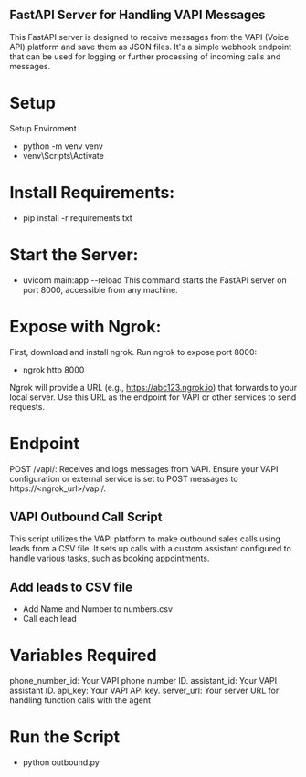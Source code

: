 ## FastAPI Server for Handling VAPI Messages
This FastAPI server is designed to receive messages from the VAPI (Voice API) platform and save them as JSON files. It's a simple webhook endpoint that can be used for logging or further processing of incoming calls and messages.

# Setup
Setup Enviroment

- python -m venv venv
- venv\Scripts\Activate

# Install Requirements:
- pip install -r requirements.txt

# Start the Server:
- uvicorn main:app --reload
This command starts the FastAPI server on port 8000, accessible from any machine.

# Expose with Ngrok:
First, download and install ngrok.
Run ngrok to expose port 8000:
- ngrok http 8000

Ngrok will provide a URL (e.g., https://abc123.ngrok.io) that forwards to your local server. Use this URL as the endpoint for VAPI or other services to send requests.

# Endpoint
POST /vapi/: Receives and logs messages from VAPI.
Ensure your VAPI configuration or external service is set to POST messages to https://<ngrok_url>/vapi/.

## VAPI Outbound Call Script
This script utilizes the VAPI platform to make outbound sales calls using leads from a CSV file. It sets up calls with a custom assistant configured to handle various tasks, such as booking appointments.

## Add leads to CSV file
- Add Name and Number to numbers.csv
- Call each lead

# Variables Required 
phone_number_id: Your VAPI phone number ID.
assistant_id: Your VAPI assistant ID.
api_key: Your VAPI API key.
server_url: Your server URL for handling function calls with the agent

# Run the Script
- python outbound.py
